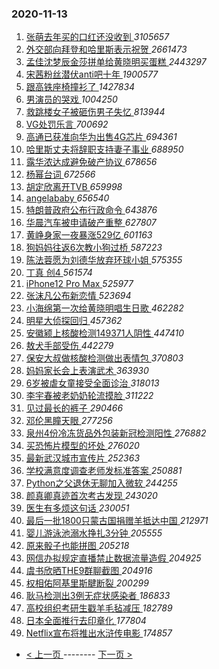 ### 2020-11-13 
1. [ 张萌去年买的口红还没收到 ](https://s.weibo.com/weibo?q=%23%E5%BC%A0%E8%90%8C%E5%8E%BB%E5%B9%B4%E4%B9%B0%E7%9A%84%E5%8F%A3%E7%BA%A2%E8%BF%98%E6%B2%A1%E6%94%B6%E5%88%B0%23&Refer=top) *3105657*
1. [ 外交部向拜登和哈里斯表示祝贺 ](https://s.weibo.com/weibo?q=%23%E5%A4%96%E4%BA%A4%E9%83%A8%E5%90%91%E6%8B%9C%E7%99%BB%E5%92%8C%E5%93%88%E9%87%8C%E6%96%AF%E8%A1%A8%E7%A4%BA%E7%A5%9D%E8%B4%BA%23&Refer=top) *2661473*
1. [ 孟佳沈梦辰金莎拼单给黄晓明买蛋糕 ](https://s.weibo.com/weibo?q=%23%E5%AD%9F%E4%BD%B3%E6%B2%88%E6%A2%A6%E8%BE%B0%E9%87%91%E8%8E%8E%E6%8B%BC%E5%8D%95%E7%BB%99%E9%BB%84%E6%99%93%E6%98%8E%E4%B9%B0%E8%9B%8B%E7%B3%95%23&Refer=top) *2443297*
1. [ 宋茜粉丝潜伏anti吧十年 ](https://s.weibo.com/weibo?q=%23%E5%AE%8B%E8%8C%9C%E7%B2%89%E4%B8%9D%E6%BD%9C%E4%BC%8Fanti%E5%90%A7%E5%8D%81%E5%B9%B4%23&Refer=top) *1900577*
1. [ 跟高铁座椅撞衫了 ](https://s.weibo.com/weibo?q=%23%E8%B7%9F%E9%AB%98%E9%93%81%E5%BA%A7%E6%A4%85%E6%92%9E%E8%A1%AB%E4%BA%86%23&Refer=top) *1427834*
1. [ 男演员的哭戏 ](https://s.weibo.com/weibo?q=%23%E7%94%B7%E6%BC%94%E5%91%98%E7%9A%84%E5%93%AD%E6%88%8F%23&Refer=top) *1004250*
1. [ 救跳楼女子被砸伤男子失忆 ](https://s.weibo.com/weibo?q=%23%E6%95%91%E8%B7%B3%E6%A5%BC%E5%A5%B3%E5%AD%90%E8%A2%AB%E7%A0%B8%E4%BC%A4%E7%94%B7%E5%AD%90%E5%A4%B1%E5%BF%86%23&Refer=top) *813944*
1. [ VG处罚乐言 ](https://s.weibo.com/weibo?q=%23VG%E5%A4%84%E7%BD%9A%E4%B9%90%E8%A8%80%23&Refer=top) *700692*
1. [ 高通已获准向华为出售4G芯片 ](https://s.weibo.com/weibo?q=%E9%AB%98%E9%80%9A%E5%B7%B2%E8%8E%B7%E5%87%86%E5%90%91%E5%8D%8E%E4%B8%BA%E5%87%BA%E5%94%AE4G%E8%8A%AF%E7%89%87&Refer=top) *694361*
1. [ 哈里斯丈夫将辞职支持妻子事业 ](https://s.weibo.com/weibo?q=%23%E5%93%88%E9%87%8C%E6%96%AF%E4%B8%88%E5%A4%AB%E5%B0%86%E8%BE%9E%E8%81%8C%E6%94%AF%E6%8C%81%E5%A6%BB%E5%AD%90%E4%BA%8B%E4%B8%9A%23&Refer=top) *688950*
1. [ 露华浓达成避免破产协议 ](https://s.weibo.com/weibo?q=%23%E9%9C%B2%E5%8D%8E%E6%B5%93%E8%BE%BE%E6%88%90%E9%81%BF%E5%85%8D%E7%A0%B4%E4%BA%A7%E5%8D%8F%E8%AE%AE%23&Refer=top) *678656*
1. [ 杨幂台词 ](https://s.weibo.com/weibo?q=%23%E6%9D%A8%E5%B9%82%E5%8F%B0%E8%AF%8D%23&Refer=top) *672566*
1. [ 胡定欣离开TVB ](https://s.weibo.com/weibo?q=%23%E8%83%A1%E5%AE%9A%E6%AC%A3%E7%A6%BB%E5%BC%80TVB%23&Refer=top) *659998*
1. [ angelababy ](https://s.weibo.com/weibo?q=angelababy&Refer=top) *656540*
1. [ 特朗普政府公布行政命令 ](https://s.weibo.com/weibo?q=%23%E7%89%B9%E6%9C%97%E6%99%AE%E6%94%BF%E5%BA%9C%E5%85%AC%E5%B8%83%E8%A1%8C%E6%94%BF%E5%91%BD%E4%BB%A4%23&Refer=top) *643876*
1. [ 华晨汽车被申请破产重整 ](https://s.weibo.com/weibo?q=%E5%8D%8E%E6%99%A8%E6%B1%BD%E8%BD%A6%E8%A2%AB%E7%94%B3%E8%AF%B7%E7%A0%B4%E4%BA%A7%E9%87%8D%E6%95%B4&Refer=top) *627807*
1. [ 黄峥身家一夜暴涨529亿 ](https://s.weibo.com/weibo?q=%23%E9%BB%84%E5%B3%A5%E8%BA%AB%E5%AE%B6%E4%B8%80%E5%A4%9C%E6%9A%B4%E6%B6%A8529%E4%BA%BF%23&Refer=top) *601163*
1. [ 狗妈妈往返6次教小狗过桥 ](https://s.weibo.com/weibo?q=%E7%8B%97%E5%A6%88%E5%A6%88%E5%BE%80%E8%BF%946%E6%AC%A1%E6%95%99%E5%B0%8F%E7%8B%97%E8%BF%87%E6%A1%A5&Refer=top) *587223*
1. [ 陈法蓉愿为刘德华放弃环球小姐 ](https://s.weibo.com/weibo?q=%23%E9%99%88%E6%B3%95%E8%93%89%E6%84%BF%E4%B8%BA%E5%88%98%E5%BE%B7%E5%8D%8E%E6%94%BE%E5%BC%83%E7%8E%AF%E7%90%83%E5%B0%8F%E5%A7%90%23&Refer=top) *575355*
1. [ 丁真 创4 ](https://s.weibo.com/weibo?q=%E4%B8%81%E7%9C%9F%20%E5%88%9B4&Refer=top) *561574*
1. [ iPhone12 Pro Max ](https://s.weibo.com/weibo?q=iPhone12%20Pro%20Max&Refer=top) *525977*
1. [ 张沫凡公布新恋情 ](https://s.weibo.com/weibo?q=%23%E5%BC%A0%E6%B2%AB%E5%87%A1%E5%85%AC%E5%B8%83%E6%96%B0%E6%81%8B%E6%83%85%23&Refer=top) *523694*
1. [ 小海绵第一次给黄晓明唱生日歌 ](https://s.weibo.com/weibo?q=%23%E5%B0%8F%E6%B5%B7%E7%BB%B5%E7%AC%AC%E4%B8%80%E6%AC%A1%E7%BB%99%E9%BB%84%E6%99%93%E6%98%8E%E5%94%B1%E7%94%9F%E6%97%A5%E6%AD%8C%23&Refer=top) *462282*
1. [ 明星大侦探回归 ](https://s.weibo.com/weibo?q=%23%E6%98%8E%E6%98%9F%E5%A4%A7%E4%BE%A6%E6%8E%A2%E5%9B%9E%E5%BD%92%23&Refer=top) *457362*
1. [ 安徽颍上核酸检测149371人阴性 ](https://s.weibo.com/weibo?q=%23%E5%AE%89%E5%BE%BD%E9%A2%8D%E4%B8%8A%E6%A0%B8%E9%85%B8%E6%A3%80%E6%B5%8B149371%E4%BA%BA%E9%98%B4%E6%80%A7%23&Refer=top) *447410*
1. [ 敖犬手部受伤 ](https://s.weibo.com/weibo?q=%E6%95%96%E7%8A%AC%E6%89%8B%E9%83%A8%E5%8F%97%E4%BC%A4&Refer=top) *442279*
1. [ 保安大叔做核酸检测做出表情包 ](https://s.weibo.com/weibo?q=%E4%BF%9D%E5%AE%89%E5%A4%A7%E5%8F%94%E5%81%9A%E6%A0%B8%E9%85%B8%E6%A3%80%E6%B5%8B%E5%81%9A%E5%87%BA%E8%A1%A8%E6%83%85%E5%8C%85&Refer=top) *370803*
1. [ 妈妈家长会上表演武术 ](https://s.weibo.com/weibo?q=%23%E5%A6%88%E5%A6%88%E5%AE%B6%E9%95%BF%E4%BC%9A%E4%B8%8A%E8%A1%A8%E6%BC%94%E6%AD%A6%E6%9C%AF%23&Refer=top) *363930*
1. [ 6岁被虐女童接受全面诊治 ](https://s.weibo.com/weibo?q=%236%E5%B2%81%E8%A2%AB%E8%99%90%E5%A5%B3%E7%AB%A5%E6%8E%A5%E5%8F%97%E5%85%A8%E9%9D%A2%E8%AF%8A%E6%B2%BB%23&Refer=top) *318013*
1. [ 李宇春被老奶奶轮流摸脸 ](https://s.weibo.com/weibo?q=%23%E6%9D%8E%E5%AE%87%E6%98%A5%E8%A2%AB%E8%80%81%E5%A5%B6%E5%A5%B6%E8%BD%AE%E6%B5%81%E6%91%B8%E8%84%B8%23&Refer=top) *311222*
1. [ 见过最长的裤子 ](https://s.weibo.com/weibo?q=%23%E8%A7%81%E8%BF%87%E6%9C%80%E9%95%BF%E7%9A%84%E8%A3%A4%E5%AD%90%23&Refer=top) *290466*
1. [ 邓伦黑瞳天眼 ](https://s.weibo.com/weibo?q=%23%E9%82%93%E4%BC%A6%E9%BB%91%E7%9E%B3%E5%A4%A9%E7%9C%BC%23&Refer=top) *277256*
1. [ 泉州4份冷冻货品外包装新冠检测阳性 ](https://s.weibo.com/weibo?q=%23%E6%B3%89%E5%B7%9E4%E4%BB%BD%E5%86%B7%E5%86%BB%E8%B4%A7%E5%93%81%E5%A4%96%E5%8C%85%E8%A3%85%E6%96%B0%E5%86%A0%E6%A3%80%E6%B5%8B%E9%98%B3%E6%80%A7%23&Refer=top) *276882*
1. [ 买恐怖片模型的坏处 ](https://s.weibo.com/weibo?q=%23%E4%B9%B0%E6%81%90%E6%80%96%E7%89%87%E6%A8%A1%E5%9E%8B%E7%9A%84%E5%9D%8F%E5%A4%84%23&Refer=top) *276020*
1. [ 最新武汉城市宣传片 ](https://s.weibo.com/weibo?q=%23%E6%9C%80%E6%96%B0%E6%AD%A6%E6%B1%89%E5%9F%8E%E5%B8%82%E5%AE%A3%E4%BC%A0%E7%89%87%23&Refer=top) *252363*
1. [ 学校满意度调查老师发标准答案 ](https://s.weibo.com/weibo?q=%23%E5%AD%A6%E6%A0%A1%E6%BB%A1%E6%84%8F%E5%BA%A6%E8%B0%83%E6%9F%A5%E8%80%81%E5%B8%88%E5%8F%91%E6%A0%87%E5%87%86%E7%AD%94%E6%A1%88%23&Refer=top) *250881*
1. [ Python之父退休无聊加入微软 ](https://s.weibo.com/weibo?q=%23Python%E4%B9%8B%E7%88%B6%E9%80%80%E4%BC%91%E6%97%A0%E8%81%8A%E5%8A%A0%E5%85%A5%E5%BE%AE%E8%BD%AF%23&Refer=top) *244255*
1. [ 颜真卿真迹首次考古发现 ](https://s.weibo.com/weibo?q=%23%E9%A2%9C%E7%9C%9F%E5%8D%BF%E7%9C%9F%E8%BF%B9%E9%A6%96%E6%AC%A1%E8%80%83%E5%8F%A4%E5%8F%91%E7%8E%B0%23&Refer=top) *243020*
1. [ 医生有多烦这句话 ](https://s.weibo.com/weibo?q=%23%E5%8C%BB%E7%94%9F%E6%9C%89%E5%A4%9A%E7%83%A6%E8%BF%99%E5%8F%A5%E8%AF%9D%23&Refer=top) *230051*
1. [ 最后一批1800只蒙古国捐赠羊抵达中国 ](https://s.weibo.com/weibo?q=%23%E6%9C%80%E5%90%8E%E4%B8%80%E6%89%B91800%E5%8F%AA%E8%92%99%E5%8F%A4%E5%9B%BD%E6%8D%90%E8%B5%A0%E7%BE%8A%E6%8A%B5%E8%BE%BE%E4%B8%AD%E5%9B%BD%23&Refer=top) *212971*
1. [ 婴儿游泳池溺水挣扎3分钟 ](https://s.weibo.com/weibo?q=%23%E5%A9%B4%E5%84%BF%E6%B8%B8%E6%B3%B3%E6%B1%A0%E6%BA%BA%E6%B0%B4%E6%8C%A3%E6%89%8E3%E5%88%86%E9%92%9F%23&Refer=top) *205555*
1. [ 原来骰子也能拼图 ](https://s.weibo.com/weibo?q=%23%E5%8E%9F%E6%9D%A5%E9%AA%B0%E5%AD%90%E4%B9%9F%E8%83%BD%E6%8B%BC%E5%9B%BE%23&Refer=top) *205218*
1. [ 网信办拟规定直播禁止数据流量造假 ](https://s.weibo.com/weibo?q=%E7%BD%91%E4%BF%A1%E5%8A%9E%E6%8B%9F%E8%A7%84%E5%AE%9A%E7%9B%B4%E6%92%AD%E7%A6%81%E6%AD%A2%E6%95%B0%E6%8D%AE%E6%B5%81%E9%87%8F%E9%80%A0%E5%81%87&Refer=top) *204925*
1. [ 虞书欣晒THE9群聊截图 ](https://s.weibo.com/weibo?q=%23%E8%99%9E%E4%B9%A6%E6%AC%A3%E6%99%92THE9%E7%BE%A4%E8%81%8A%E6%88%AA%E5%9B%BE%23&Refer=top) *204916*
1. [ 权相佑阿基里斯腱断裂 ](https://s.weibo.com/weibo?q=%E6%9D%83%E7%9B%B8%E4%BD%91%E9%98%BF%E5%9F%BA%E9%87%8C%E6%96%AF%E8%85%B1%E6%96%AD%E8%A3%82&Refer=top) *200299*
1. [ 耿马检测出3例无症状感染者 ](https://s.weibo.com/weibo?q=%E8%80%BF%E9%A9%AC%E6%A3%80%E6%B5%8B%E5%87%BA3%E4%BE%8B%E6%97%A0%E7%97%87%E7%8A%B6%E6%84%9F%E6%9F%93%E8%80%85&Refer=top) *186833*
1. [ 高校组织考研生戳羊毛毡减压 ](https://s.weibo.com/weibo?q=%23%E9%AB%98%E6%A0%A1%E7%BB%84%E7%BB%87%E8%80%83%E7%A0%94%E7%94%9F%E6%88%B3%E7%BE%8A%E6%AF%9B%E6%AF%A1%E5%87%8F%E5%8E%8B%23&Refer=top) *182789*
1. [ 日本全面推行去印章化 ](https://s.weibo.com/weibo?q=%23%E6%97%A5%E6%9C%AC%E5%85%A8%E9%9D%A2%E6%8E%A8%E8%A1%8C%E5%8E%BB%E5%8D%B0%E7%AB%A0%E5%8C%96%23&Refer=top) *177804*
1. [ Netflix宣布将推出水浒传电影 ](https://s.weibo.com/weibo?q=%23Netflix%E5%AE%A3%E5%B8%83%E5%B0%86%E6%8E%A8%E5%87%BA%E6%B0%B4%E6%B5%92%E4%BC%A0%E7%94%B5%E5%BD%B1%23&Refer=top) *174857* 

- [ < 上一页 ](https://github.com/able8/weibo-hot-record/blob/master/2020-11-12.md) -------- [ 下一页 > ](https://github.com/able8/weibo-hot-record/blob/master/2020-11-14.md)